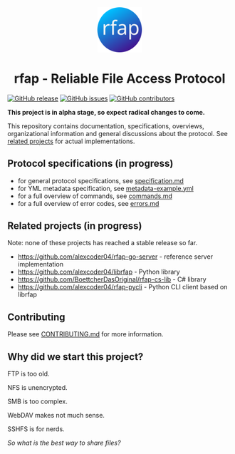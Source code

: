 <div align="center">
 <img src="./assets/rfap_icon_v1.svg" width="20%" height="auto">
</div>
<h1 align="center">rfap - Reliable File Access Protocol</h1>

[![GitHub release](https://img.shields.io/github/v/release/alexcoder04/rfap?include_prereleases)](https://github.com/alexcoder04/rfap/releases/latest)
[![GitHub issues](https://img.shields.io/github/issues/alexcoder04/rfap)](https://github.com/alexcoder04/rfap/issues)
[![GitHub contributors](https://img.shields.io/github/contributors-anon/alexcoder04/rfap)](https://github.com/alexcoder04/rfap/graphs/contributors)

**This project is in alpha stage, so expect radical changes to come.**

This repository contains documentation, specifications, overviews,
organizational information and general discussions about the protocol. See
[related projects](#related-projects-in-progress) for actual implementations.

## Protocol specifications (in progress)

- for general protocol specifications, see [specification.md](./specification.md)
- for YML metadata specification, see [metadata-example.yml](./metadata-example.yml)
- for a full overview of commands, see [commands.md](./commands.md)
- for a full overview of error codes, see [errors.md](./errors.md)

## Related projects (in progress)

Note: none of these projects has reached a stable release so far.

 - https://github.com/alexcoder04/rfap-go-server - reference server implementation
 - https://github.com/alexcoder04/librfap - Python library
 - https://github.com/BoettcherDasOriginal/rfap-cs-lib - C# library
 - https://github.com/alexcoder04/rfap-pycli - Python CLI client based on librfap

## Contributing

Please see [CONTRIBUTING.md](./CONTRIBUTING.md) for more information.

## Why did we start this project?

FTP is too old.

NFS is unencrypted.

SMB is too complex.

WebDAV makes not much sense.

SSHFS is for nerds.

*So what is the best way to share files?*

